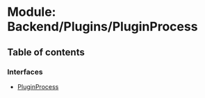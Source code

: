 # Module: Backend/Plugins/PluginProcess

## Table of contents

### Interfaces

- [PluginProcess](../interfaces/Backend_Plugins_PluginProcess.PluginProcess.md)

